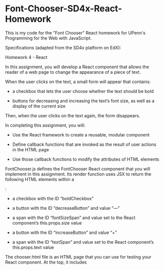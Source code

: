 # Font-Chooser-SD4x-React-Homework
This is my code for the "Font Chooser" React homework for UPenn's Programming for the Web with JavaScript.

Specifications (adapted from the SD4x platform on EdX):

Homework 4 - React

In this assignment, you will develop a React component that allows the reader of a web page to change the appearance of a piece of text.

When the user clicks on the text, a small form will appear that contains:

- a checkbox that lets the user choose whether the text should be bold

- buttons for decreasing and increasing the text’s font size, as well as a display of the current size

Then, when the user clicks on the text again, the form disappears. 

In completing this assignment, you will:

- Use the React framework to create a reusable, modular component

- Define callback functions that are invoked as the result of user actions in the HTML page

- Use those callback functions to modify the attributes of HTML elements


FontChooser.js defines the FontChooser React component that you will implement in this assignment. Its render function uses JSX to return the following HTML elements within a <div>:

- a checkbox with the ID “boldCheckbox”

- a button with the ID “decreaseButton” and value “—”

- a span with the ID “fontSizeSpan” and value set to the React component’s this.props.size value

- a button with the ID “increaseButton” and value “+”

- a span with the ID “textSpan” and value set to the React component’s this.props.text value


The chooser.html file is an HTML page that you can use for testing your React component. At the top, it includes <script> tags that include the three libraries required for React. You may use other React libraries if you choose, but we recommend these and will be using them for grading.

There is also a <script> tag that includes FontChooser.js, which will hold the definition of your React component, and is the file that you will submit for this assignment. Note that this line may cause an error when chooser.html is opened with Google Chrome. If so, then we recommend you use a different browser, e.g. Safari or Mozilla Firefox.

(It’s worth pointing out here that, ordinarily, we would want to create the React component in a separate .js file but this is not the way we would include it in the .html page. However, we will use this approach for now as it simplifies development and grading, and will see a better approach in later lessons this week.)

At the bottom of chooser.html is the <div> where the React component will be dropped, and then the call to ReactDOM.render that creates the FontChooser component with its different properties. Your implementation should, of course, work correctly with any specified properties, not just the ones shown here as an example.

When you open chooser.html in a browser such as Safari or Mozilla Firefox, you should see the text “Fun with React!” appear. If so, then you’re ready to start implementing this component.

Activity

The FontChooser component should allow the user to change the font weight (bold or normal) and font size of the text that it is displaying. Implement the React component in FontChooser.js as follows:

Initial rendering

When the component is initially rendered, the checkbox, buttons, and “fontSizeSpan” element should be hidden, as in the version we distributed.

The text that is set as the “text” property when the component is created should be displayed in the HTML page, as in the version we distributed.

If the “bold” property is set to “true,” the text should be displayed in bold; otherwise it should be displayed as normal. The version we distributed does not include this functionality, so you will need to implement this.

The text that is displayed should have a font size equal to the “size” property of the FontChooser component. The version we distributed does not include this functionality either.

Displaying the form elements

When the checkbox, buttons, and “fontSizeSpan” element are hidden and the user clicks on the text that the component is displaying in the HTML page, the checkbox, buttons, and “fontSizeSpan” element should appear to the left of the text.

When the checkbox, buttons, and “fontSizeSpan” element are shown and the user clicks on the text that the component is displaying in the HTML page, the checkbox, buttons, and “fontSizeSpan” element should disappear, i.e. become hidden again.

Checkbox functionality

If the React component’s “bold” property is set to “true” when the component is initially created, the checkbox should be selected/checked when it is first displayed. If the “bold” property is set to “false,” the checkbox should be unselected/unchecked.

If the checkbox is unselected/unchecked and then the user checks it, the text should immediately change to bold.

If the checkbox is selected/checked and then the user unchecks it, the text should immediately change to normal font weight.

Changing the font size

When the checkbox, buttons, and “fontSizeSpan” element are first displayed, the value in the “fontSizeSpan” should equal the React component’s “size” property, as in the version we distributed.

When the user clicks the “decreaseButton” (the one with the “—” sign on it), the value in the “fontSizeSpan” should decrement and the font size of the text should immediately decrease by one as well. However, the value in the “fontSizeSpan” may not be smaller than the React component’s “min” property. If the value in the “fontSizeSpan” equals the “min” property and the user clicks the “decreaseButton,” there should be no change.

Likewise, when the user clicks the “increaseButton” (the one with the “+” sign on it), the value in the “fontSizeSpan” should increment and the font size of the text should immediately increase by one as well. However, the value in the “fontSizeSpan” may not be larger than the React component’s “max” property. If the value in the “fontSizeSpan” equals the “max” property and the user clicks the “increaseButton,” there should be no change.

If the value of the “fontSizeSpan” equals the component’s “min” or “max” property, then its color should be red. If “fontSizeSpan” is between “min” and “max,” though, then its color should be black. The font size of the text in the “fontSizeSpan” should always be the browser’s default, i.e. you do not need to explicitly set it.

When the text in the “fontSizeSpan” is double-clicked, its value should become equal to the initial value set as the component’s initial “size” property, and the font size of the text that is displayed should immediately change to that value as well.

Error handling and default values

As you can see at the bottom of FontChooser.js, we have specified the default values for the props, in case they are not specified when the component is created.

However, your code should implement the following: 

If the “min” property has a value of 0 or a negative number, its value should be treated as 1 for limiting the smallest font size

If the “min” property is greater than the “max” property, then “min” and “max” should both be treated as the larger of the two, i.e. the “min” property

If the “size” property is less than the “min” property, the initial value should be treated as the same as the “min” property, or treated as 1 if “min” is 0 or negative

If the “size” property is greater than the “max” property, the initial value should be treated as the same as the “max” property

You do not need to address any other combination of values not specified above; these are the only ones that will be considered for grading.

Additionally, you do not need to handle the situation in which the “text” property is not specified when the component is created.
